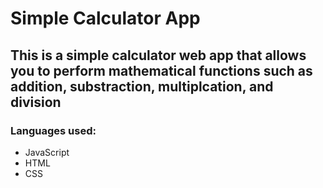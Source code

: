 # Simple Calculator App
## This is a simple calculator web app that allows you to perform mathematical functions such as addition, substraction, multiplcation, and division
### Languages used: 
* JavaScript
* HTML
* CSS

